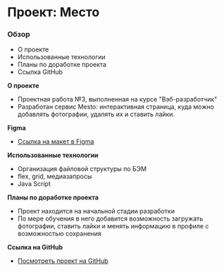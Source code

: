 # Проект: Место

### Обзор

* О проекте
* Использованные технологии
* Планы по доработке проекта
* Ссылка GitHub

**О проекте**

* Проектная работа №3, выполненная на курсе "Вэб-разработчик"
* Разработан сервис Mesto: интерактивная страница, куда можно добавлять фотографии, удалять их и ставить лайки.

**Figma**

* [Ссылка на макет в Figma](https://www.figma.com/file/2cn9N9jSkmxD84oJik7xL7/JavaScript.-Sprint-4?node-id=0%3A1)


**Использованные технологии**
* Организация файловой структуры по БЭМ
* flex, grid, медиазапросы
* Java Script


**Планы по доработке проекта**
* Проект находится на начальной стадии разработки
* По мере обучения в него добавится возможность загружать фотографии, ставить лайки и менять информацию в профиле с возможностью сохранения

**Ссылка на GitHub**
* [Посмотреть проект на GitHub](https://karkusha123.github.io/mesto/)